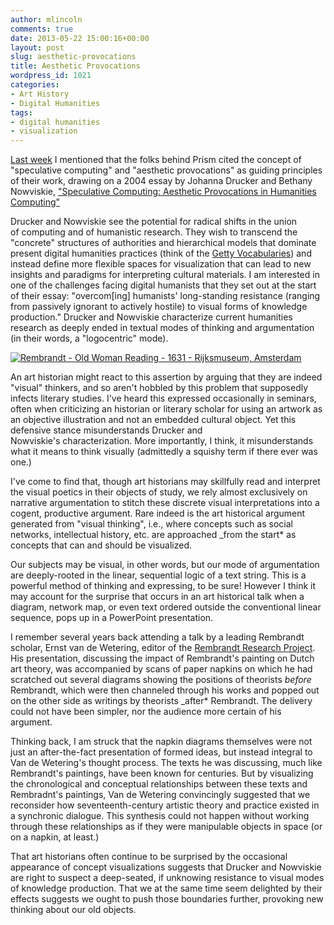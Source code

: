 ```yaml
---
author: mlincoln
comments: true
date: 2013-05-22 15:00:16+00:00
layout: post
slug: aesthetic-provocations
title: Aesthetic Provocations
wordpress_id: 1021
categories:
- Art History
- Digital Humanities
tags:
- digital humanities
- visualization
---
```


[Last week](http://mlincoln.wordpress.com/2013/05/13/prism/) I mentioned that the folks behind Prism cited the concept of "speculative computing" and "aesthetic provocations" as guiding principles of their work, drawing on a 2004 essay by Johanna Drucker and Bethany Nowviskie, ["Speculative Computing: Aesthetic Provocations in Humanities Computing"](http://nora.lis.uiuc.edu:3030/companion/view?docId=blackwell/9781405103213/9781405103213.xml&chunk.id=ss1-4-10&toc.depth=1&toc.id=0)

Drucker and Nowviskie see the potential for radical shifts in the union of computing and of humanistic research. They wish to transcend the "concrete" structures of authorities and hierarchical models that dominate present digital humanities practices (think of the [Getty Vocabularies](http://www.getty.edu/research/tools/vocabularies/)) and instead define more flexible spaces for visualization that can lead to new insights and paradigms for interpreting cultural materials. I am interested in one of the challenges facing digital humanists that they set out at the start of their essay: "overcom\[ing\] humanists' long-standing resistance (ranging from passively ignorant to actively hostile) to visual forms of knowledge production." Drucker and Nowviskie characterize current humanities research as deeply ended in textual modes of thinking and argumentation (in their words, a "logocentric" mode).

[![Rembrandt - Old Woman Reading - 1631 - Rijksmuseum, Amsterdam][remb]](http://www.rijksmuseum.nl/en/search/objecten?q=rembrandt+boek&js=1&p=3&ps=12#/SK-A-3066,25)

[remb]: http://mlincoln.files.wordpress.com/2013/05/rembrandt-old-woman-reading-1631-rkm-sk-a-3066.png "Rembrandt - Old Woman Reading - 1631 - Rijksmuseum, Amsterdam"

An art historian might react to this assertion by arguing that they are indeed "visual" thinkers, and so aren't hobbled by this problem that supposedly infects literary studies. I've heard this expressed occasionally in seminars, often when criticizing an historian or literary scholar for using an artwork as an objective illustration and not an embedded cultural object. Yet this defensive stance misunderstands Drucker and Nowviskie's characterization. More importantly, I think, it misunderstands what it means to think visually (admittedly a squishy term if there ever was one.)

I've come to find that, though art historians may skillfully read and interpret the visual poetics in their objects of study, we rely almost exclusively on narrative argumentation to stitch these discrete visual interpretations into a cogent, productive argument. Rare indeed is the art historical argument generated from "visual thinking", i.e., where concepts such as social networks, intellectual history, etc. are approached _from the start* as concepts that can and should be visualized.

Our subjects may be visual, in other words, but our mode of argumentation are deeply-rooted in the linear, sequential logic of a text string. This is a powerful method of thinking and expressing, to be sure! However I think it may account for the surprise that occurs in an art historical talk when a diagram, network map, or even text ordered outside the conventional linear sequence, pops up in a PowerPoint presentation.

I remember several years back attending a talk by a leading Rembrandt scholar, Ernst van de Wetering, editor of the [Rembrandt Research Project](http://www.rembrandtresearchproject.org/index.php?7). His presentation, discussing the impact of Rembrandt's painting on Dutch art theory, was accompanied by scans of paper napkins on which he had scratched out several diagrams showing the positions of theorists *before* Rembrandt, which were then channeled through his works and popped out on the other side as writings by theorists _after* Rembrandt. The delivery could not have been simpler, nor the audience more certain of his argument.

Thinking back, I am struck that the napkin diagrams themselves were not just an after-the-fact presentation of formed ideas, but instead integral to Van de Wetering's thought process. The texts he was discussing, much like Rembrandt's paintings, have been known for centuries. But by visualizing the chronological and conceptual relationships between these texts and Rembradnt's paintings, Van de Wetering convincingly suggested that we reconsider how seventeenth-century artistic theory and practice existed in a synchronic dialogue. This synthesis could not happen without working through these relationships as if they were manipulable objects in space (or on a napkin, at least.)

That art historians often continue to be surprised by the occasional appearance of concept visualizations suggests that Drucker and Nowviskie are right to suspect a deep-seated, if unknowing resistance to visual modes of knowledge production. That we at the same time seem delighted by their effects suggests we ought to push those boundaries further, provoking new thinking about our old objects.

